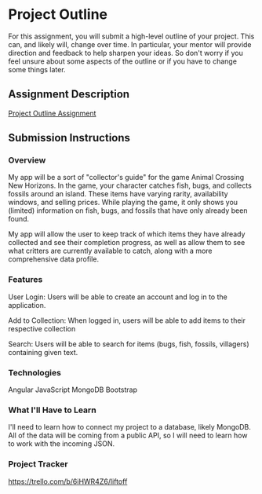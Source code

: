 # Project Outline
For this assignment, you will submit a high-level outline of your project. This can, and likely will, change over time. In particular, your mentor will provide direction and feedback to help sharpen your ideas. So don't worry if you feel unsure about some aspects of the outline or if you have to change some things later.

## Assignment Description
[Project Outline Assignment](https://education.launchcode.org/liftoff/modules/assignments/project-outline)

## Submission Instructions

### Overview
My app will be a sort of "collector's guide" for the game Animal Crossing New Horizons. In the game, your character catches fish, bugs, and collects fossils around an island. These items have varying rarity, availability windows, and selling prices. While playing the game, it only shows you (limited) information on fish, bugs, and fossils that have only already been found. 

My app will allow the user to keep track of which items they have already collected and see their completion progress, as well as allow them to see what critters are currently available to catch, along with a more comprehensive data profile. 
### Features
User Login: Users will be able to create an account and log in to the application. 

Add to Collection: When logged in, users will be able to add items to their respective collection

Search: Users will be able to search for items (bugs, fish, fossils, villagers) containing given text. 
### Technologies
Angular
JavaScript
MongoDB
Bootstrap
### What I'll Have to Learn
I'll need to learn how to connect my project to a database, likely MongoDB. All of the data will be coming from a public API, so I will need to learn how to work with the incoming JSON. 
### Project Tracker
https://trello.com/b/6iHWR4Z6/liftoff
